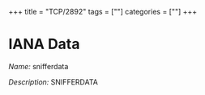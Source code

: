 +++
title = "TCP/2892"
tags = [""]
categories = [""]
+++

# IANA Data

_Name:_ snifferdata

_Description:_ SNIFFERDATA

